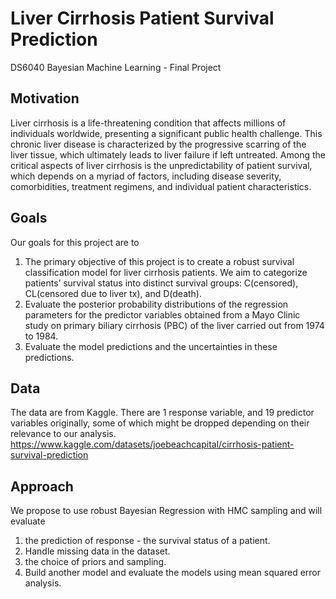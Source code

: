 # Liver Cirrhosis Patient Survival Prediction
DS6040 Bayesian Machine Learning - Final Project

## Motivation
Liver cirrhosis is a life-threatening condition that affects millions of
individuals worldwide, presenting a significant public health challenge. This chronic
liver disease is characterized by the progressive scarring of the liver tissue, which
ultimately leads to liver failure if left untreated. Among the critical aspects of liver
cirrhosis is the unpredictability of patient survival, which depends on a myriad of
factors, including disease severity, comorbidities, treatment regimens, and individual
patient characteristics.

## Goals
Our goals for this project are to
1) The primary objective of this project is to create a robust survival classification
model for liver cirrhosis patients. We aim to categorize patients’ survival status
into distinct survival groups: C(censored), CL(censored due to liver tx), and
D(death).
2) Evaluate the posterior probability distributions of the regression parameters
for the predictor variables obtained from a Mayo Clinic study on primary biliary
cirrhosis (PBC) of the liver carried out from 1974 to 1984.
3) Evaluate the model predictions and the uncertainties in these predictions.

## Data 
The data are from Kaggle. There are 1 response variable, and 19 predictor
variables originally, some of which might be dropped depending on their relevance to
our analysis.
https://www.kaggle.com/datasets/joebeachcapital/cirrhosis-patient-survival-prediction

## Approach
We propose to use robust Bayesian Regression with HMC sampling and
will evaluate
1) the prediction of response - the survival status of a patient.
2) Handle missing data in the dataset.
3) the choice of priors and sampling.
4) Build another model and evaluate the models using mean squared error
analysis.
